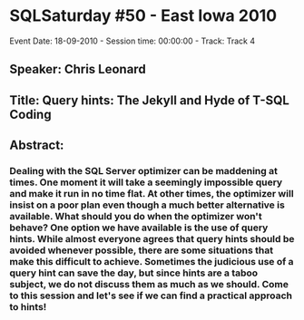 # SQLSaturday #50 - East Iowa 2010
Event Date: 18-09-2010 - Session time: 00:00:00 - Track: Track 4
## Speaker: Chris Leonard
## Title: Query hints: The Jekyll and Hyde of T-SQL Coding
## Abstract:
### Dealing with the SQL Server optimizer can be maddening at times. One moment it will take a seemingly impossible query and make it run in no time flat. At other times, the optimizer will insist on a poor plan even though a much better alternative is available. What should you do when the optimizer won't behave? One option we have available is the use of query hints. While almost everyone agrees that query hints should be avoided whenever possible, there are some situations that make this difficult to achieve. Sometimes the judicious use of a query hint can save the day, but since hints are a taboo subject, we do not discuss them as much as we should. Come to this session and let's see if we can find a practical approach to hints!
